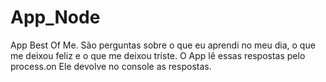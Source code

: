 # App_Node

App Best Of Me. São perguntas sobre o que eu aprendi no meu dia, o que me deixou feliz e o que me deixou triste. O App lê essas respostas pelo process.on
Ele devolve no console as respostas.
